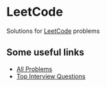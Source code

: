 # LeetCode

Solutions for [LeetCode](https://leetcode.com/) problems

## Some useful links

* [All Problems](https://leetcode.com/problemset/all/)
* [Top Interview Questions](https://leetcode.com/problemset/top-interview-questions/)
